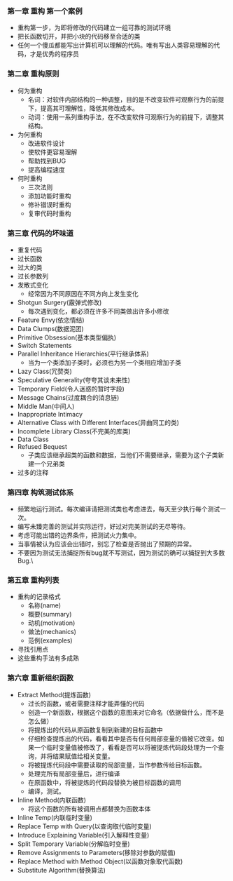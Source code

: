 ### 第一章 重构 第一个案例
* 重构第一步，为即将修改的代码建立一组可靠的测试环境
* 把长函数切开，并把小块的代码移至合适的类
* 任何一个傻瓜都能写出计算机可以理解的代码。唯有写出人类容易理解的代码，才是优秀的程序员

### 第二章 重构原则
* 何为重构
  * 名词：对软件内部结构的一种调整，目的是不改变软件可观察行为的前提下，提高其可理解性，降低其修改成本。
  * 动词：使用一系列重构手法，在不改变软件可观察行为的前提下，调整其结构。
* 为何重构
  * 改进软件设计
  * 使软件更容易理解
  * 帮助找到BUG
  * 提高编程速度
* 何时重构
  * 三次法则
  * 添加功能时重构
  * 修补错误时重构
  * 复审代码时重构

### 第三章 代码的坏味道
  * 重复代码
  * 过长函数
  * 过大的类
  * 过长参数列
  * 发散式变化
    * 经常因为不同原因在不同方向上发生变化
  * Shotgun Surgery(霰弹式修改)
    * 每次遇到变化，都必须在许多不同类做出许多小修改
  * Feature Envy(依恋情结)
  * Data Clumps(数据泥团)
  * Primitive Obsession(基本类型偏执)
  * Switch Statements
  * Parallel Inheritance Hierarchies(平行继承体系)
    * 当为一个类添加子类时，必须也为另一个类相应增加子类
  * Lazy Class(冗赘类)
  * Speculative Generality(夸夸其谈未来性)
  * Temporary Field(令人迷惑的暂时字段)
  * Message Chains(过度耦合的消息链)
  * Middle Man(中间人)
  * Inappropriate Intimacy
  * Alternative Class with Different Interfaces(异曲同工的类)
  * Incomplete Library Class(不完美的库类)
  * Data Class
  * Refused Bequest
    * 子类应该继承超类的函数和数据，当他们不需要继承，需要为这个子类新建一个兄弟类
  * 过多的注释

### 第四章 构筑测试体系
* 频繁地运行测试。每次编译请把测试类也考虑进去，每天至少执行每个测试一次。
* 编写未臻完善的测试并实际运行，好过对完美测试的无尽等待。
* 考虑可能出错的边界条件，把测试火力集中。
* 当事情被认为应该会出错时，别忘了检查是否抛出了预期的异常。
* 不要因为测试无法捕捉所有bug就不写测试，因为测试的确可以捕捉到大多数Bug.\

### 第五章 重构列表
* 重构的记录格式
  * 名称(name)
  * 概要(summary)
  * 动机(motivation)
  * 做法(mechanics)
  * 范例(examples)
* 寻找引用点
* 这些重构手法有多成熟

### 第六章 重新组织函数
* Extract Method(提炼函数)
  * 过长的函数，或者需要注释才能弄懂的代码
  * 创造一个新函数，根据这个函数的意图来对它命名（依据做什么，而不是怎么做）
  * 将提炼出的代码从原函数复制到新建的目标函数中
  * 仔细检查提炼出的代码，看看其中是否有任何局部变量的值被它改变。如果一个临时变量值被修改了，看看是否可以将被提炼代码段处理为一个查询，并将结果赋值给相关变量。
  * 将被提炼代码段中需要读取的局部变量，当作参数传给目标函数。
  * 处理完所有局部变量后，进行编译
  * 在原函数中，将被提炼的代码段替换为被目标函数的调用
  * 编译，测试。
* Inline Method(内联函数)
  * 将这个函数的所有被调用点都替换为函数本体
* Inline Temp(内联临时变量)
* Replace Temp with Query(以查询取代临时变量)
* Introduce Explaining Variable(引入解释性变量)
* Split Temporary Variable(分解临时变量)
* Remove Assignments to Parameters(移除对参数的赋值)
* Replace Method with Method Object(以函数对象取代函数)
* Substitute Algorithm(替换算法)